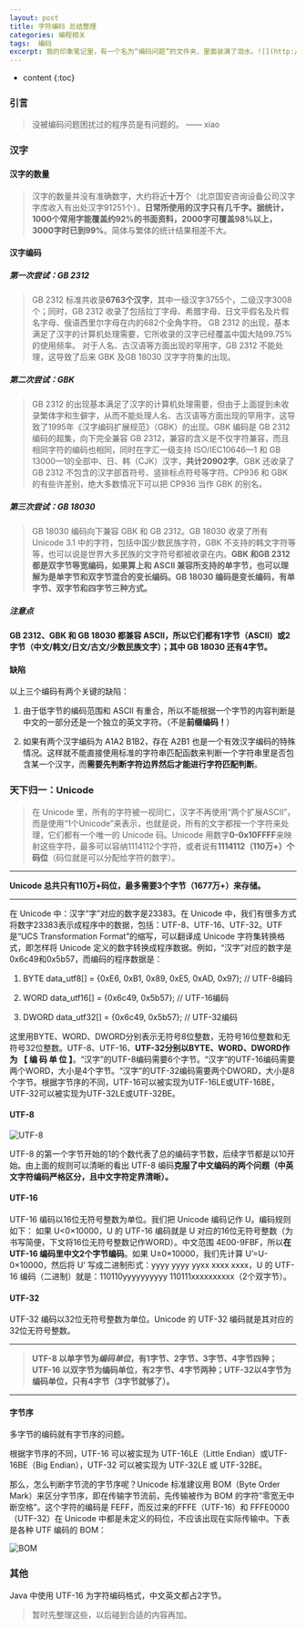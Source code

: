 ```yaml
---
layout: post
title: 字符编码 总结整理
categories: 编程相关
tags:  编码
excerpt: 我的印象笔记里，有一个名为“编码问题”的文件夹，里面装满了泪水。![](http://upload-images.jianshu.io/upload_images/658453-cd6916bf7875499e.png?imageMogr2/auto-orient/strip%7CimageView2/2/w/1240)
---
```


* content
{:toc}

### 引言

> 没被编码问题困扰过的程序员是有问题的。                   —— xiao

### 汉字

#### 汉字的数量

> 汉字的数量并没有准确数字，大约将近**十万**个（北京国安咨询设备公司汉字字库收入有出处汉字91251个）。**日常所使用的汉字只有几千字。据统计，1000个常用字能覆盖约92%的书面资料，2000字可覆盖98%以上，3000字时已到99%**。简体与繁体的统计结果相差不大。

#### 汉字编码

##### 第一次尝试：GB 2312

> GB 2312 标准共收录**6763个汉字**，其中一级汉字3755个，二级汉字3008个；同时，GB 2312 收录了包括拉丁字母、希腊字母、日文平假名及片假名字母、俄语西里尔字母在内的682个全角字符。
GB 2312 的出现，基本满足了汉字的计算机处理需要，它所收录的汉字已经覆盖中国大陆99.75%的使用频率。
对于人名、古汉语等方面出现的罕用字，GB 2312 不能处理，这导致了后来 GBK 及GB 18030 汉字字符集的出现。

##### 第二次尝试：GBK

> GB 2312 的出现基本满足了汉字的计算机处理需要，但由于上面提到未收录繁体字和生僻字，从而不能处理人名、古汉语等方面出现的罕用字，这导致了1995年《汉字编码扩展规范》（GBK）的出现。GBK 编码是 GB 2312 编码的超集，向下完全兼容 GB 2312，兼容的含义是不仅字符兼容，而且相同字符的编码也相同，同时在字汇一级支持 ISO/IEC10646—1 和 GB 13000—1的全部中、日、韩（CJK）汉字，**共计20902字**。GBK 还收录了GB 2312 不包含的汉字部首符号、竖排标点符号等字符。CP936 和 GBK 的有些许差别，绝大多数情况下可以把 CP936 当作 GBK 的别名。

##### 第三次尝试：GB 18030

> GB 18030 编码向下兼容 GBK 和 GB 2312。GB 18030 收录了所有Unicode 3.1 中的字符，包括中国少数民族字符，GBK 不支持的韩文字符等等，也可以说是世界大多民族的文字符号都被收录在内。**GBK 和GB 2312 都是双字节等宽编码，如果算上和 ASCII 兼容所支持的单字节，也可以理解为是单字节和双字节混合的变长编码。GB 18030 编码是变长编码，有单字节、双字节和四字节三种方式。**


##### 注意点

**GB 2312、GBK 和 GB 18030 都兼容 ASCII，所以它们都有1字节（ASCII）或2字节（中文/韩文/日文/古文/少数民族文字）；其中 GB 18030 还有4字节。**

#### 缺陷

以上三个编码有两个关键的缺陷：

1. 由于低字节的编码范围和 ASCII 有重合，所以不能根据一个字节的内容判断是中文的一部分还是一个独立的英文字符。（不是**前缀编码！**）

2. 如果有两个汉字编码为 A1A2 B1B2，存在 A2B1 也是一个有效汉字编码的特殊情况。这样就不能直接使用标准的字符串匹配函数来判断一个字符串里是否包含某一个汉字，而**需要先判断字符边界然后才能进行字符匹配判断**。

### 天下归一：Unicode

> 在 Unicode 里，所有的字符被一视同仁，汉字不再使用“两个扩展ASCII”，而是使用“1个Unicode”来表示，也就是说，所有的文字都按一个字符来处理，它们都有一个唯一的 Unicode 码。Unicode 用数字**0-0x10FFFF**来映射这些字符，最多可以容纳1114112个字符，或者说有**1114112（110万+）个码位**（码位就是可以分配给字符的数字）。

---

**Unicode 总共只有110万+码位，最多需要3个字节（1677万+）来存储。**

---
在 Unicode 中：汉字“字”对应的数字是23383。在 Unicode 中，我们有很多方式将数字23383表示成程序中的数据，包括：UTF-8、UTF-16、UTF-32。UTF是“UCS Transformation Format”的缩写，可以翻译成 Unicode 字符集转换格式，即怎样将 Unicode 定义的数字转换成程序数据。例如，“汉字”对应的数字是0x6c49和0x5b57，而编码的程序数据是：

1. BYTE data_utf8[] = {0xE6, 0xB1, 0x89, 0xE5, 0xAD, 0x97}; // UTF-8编码

2. WORD data_utf16[] = {0x6c49, 0x5b57}; // UTF-16编码

3. DWORD data_utf32[] = {0x6c49, 0x5b57}; // UTF-32编码

这里用BYTE、WORD、DWORD分别表示无符号8位整数，无符号16位整数和无符号32位整数。UTF-8、UTF-16、**UTF-32分别以BYTE、WORD、DWORD作为 【 编 码 单 位 】**。“汉字”的UTF-8编码需要6个字节。“汉字”的UTF-16编码需要两个WORD，大小是4个字节。“汉字”的UTF-32编码需要两个DWORD，大小是8个字节。根据字节序的不同，UTF-16可以被实现为UTF-16LE或UTF-16BE，UTF-32可以被实现为UTF-32LE或UTF-32BE。

#### UTF-8

![UTF-8](http://upload-images.jianshu.io/upload_images/658453-5f7aa0fce81c8709.png?imageMogr2/auto-orient/strip%7CimageView2/2/w/1240)

UTF-8 的第一个字节开始的1的个数代表了总的编码字节数，后续字节都是以10开始。由上面的规则可以清晰的看出 UTF-8 编码**克服了中文编码的两个问题（中英文字符编码严格区分，且中文字符定界清晰）。**

#### UTF-16

UTF-16 编码以16位无符号整数为单位。我们把 Unicode 编码记作 U。编码规则如下：
如果 U<0×10000，U 的 UTF-16 编码就是 U 对应的16位无符号整数（为书写简便，下文将16位无符号整数记作WORD）。中文范围 4E00-9FBF，所以**在 UTF-16 编码里中文2个字节编码**。如果 U≥0×10000，我们先计算 U’=U-0×10000，然后将 U’ 写成二进制形式：yyyy yyyy yyxx xxxx xxxx，U 的 UTF-16 编码（二进制）就是：110110yyyyyyyyyy 110111xxxxxxxxxx（2个双字节）。

#### UTF-32

UTF-32 编码以32位无符号整数为单位。Unicode 的 UTF-32 编码就是其对应的32位无符号整数。

---

> **UTF-8 以单字节为*编码单位*，有1字节、2字节、3字节、4字节四种；UTF-16 以双字节为编码单位，有2字节、4字节两种；UTF-32以4字节为编码单位，只有4字节（3字节就够了）。**

---

#### 字节序

多字节的编码就有字节序的问题。

根据字节序的不同，UTF-16 可以被实现为 UTF-16LE（Little Endian）或UTF-16BE（Big Endian），UTF-32 可以被实现为 UTF-32LE 或 UTF-32BE。

那么，怎么判断字节流的字节序呢？Unicode 标准建议用 BOM（Byte Order Mark）来区分字节序，即在传输字节流前，先传输被作为 BOM 的字符”零宽无中断空格”。这个字符的编码是 FEFF，而反过来的FFFE（UTF-16）和 FFFE0000（UTF-32）在 Unicode 中都是未定义的码位，不应该出现在实际传输中。下表是各种 UTF 编码的 BOM：

![BOM](http://upload-images.jianshu.io/upload_images/658453-ce099bbbf208c1a3.png?imageMogr2/auto-orient/strip%7CimageView2/2/w/1240)

### 其他

Java 中使用 UTF-16 为字符编码格式，中文英文都占2字节。

> 暂时先整理这些，以后碰到合适的内容再加。